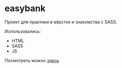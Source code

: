# easybank
Проект для практики в вёрстке и знакомства с SASS.

Использовались:
- HTML
- SASS
- JS

Посмотреть можно [здесь](https://dariajurr.github.io/easybank)
